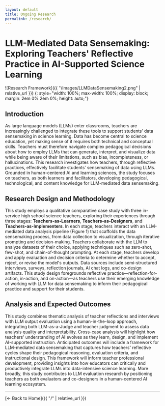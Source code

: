 ```yaml
---
layout: default
title: Ongoing Research
permalink: /research/
---
```


<script>
document.body.classList.add('research-page');
</script>

# LLM-Mediated Data Sensemaking: Exploring Teachers' Reflective Practice in AI-Supported Science Learning

![Research Framework]({{ "/images/LLMDataSensemaking2.png" | relative_url }})
{: style="width: 100%; max-width: 100%; display: block; margin: 2em 0% 2em 0%; height: auto;"}

## Introduction

As large language models (LLMs) enter classrooms, teachers are increasingly challenged to integrate these tools to support students' data sensemaking in science learning. Data has become central to science education, yet making sense of it requires both technical and conceptual skills. Teachers must therefore navigate complex pedagogical decisions about how to employ LLMs that can generate, interpret, and visualize data while being aware of their limitations, such as bias, incompleteness, or hallucinations. This research investigates how teachers, through reflective practices, effectively facilitate students' sensemaking of data using LLMs. Grounded in human-centered AI and learning sciences, the study focuses on teachers, as both learners and facilitators, developing pedagogical, technological, and content knowledge for LLM-mediated data sensemaking.

## Research Design and Methodology

This study employs a qualitative comparative case study with three in-service high school science teachers, exploring their experiences through three stages: **Teachers-as-Learners**, **Teachers-as-Designers**, and **Teachers-as-Implementers**. In each stage, teachers interact with an LLM-mediated data analysis pipeline (Figure 1) that scaffolds the data sensemaking process, from data collection to visualization, through iterative prompting and decision-making. Teachers collaborate with the LLM to analyze datasets of their choice, applying techniques such as zero-shot, few-shot, and chain-of-thought prompting. At each stage, teachers develop and apply evaluation and decision criteria to determine whether to accept, reject, or revise the model's outputs. Data sources include semi-structured interviews, surveys, reflection journals, AI chat logs, and co-design artifacts. This study design foregrounds reflective practice—reflection-for-action, in-action, and on-action—as teachers use their emerging knowledge of working with LLM for data sensemaking to inform their pedagogical practice and support for their students.

## Analysis and Expected Outcomes

This study combines thematic analysis of teacher reflections and interviews with LLM output evaluation using a human-in-the-loop approach, integrating both LLM-as-a-Judge and teacher judgment to assess data analysis quality and interpretability. Cross-case analysis will highlight how teachers' understanding of AI evolves as they learn, design, and implement AI-supported instruction. Anticipated outcomes will include a framework for LLM-mediated data sensemaking that captures how teachers' reflective cycles shape their pedagogical reasoning, evaluation criteria, and instructional design. This framework will inform teacher professional development, providing insights into how educators can critically and productively integrate LLMs into data-intensive science learning. More broadly, this study contributes to LLM evaluation research by positioning teachers as both evaluators and co-designers in a human-centered AI learning ecosystem.

---

[← Back to Home]({{ "/" | relative_url }})
